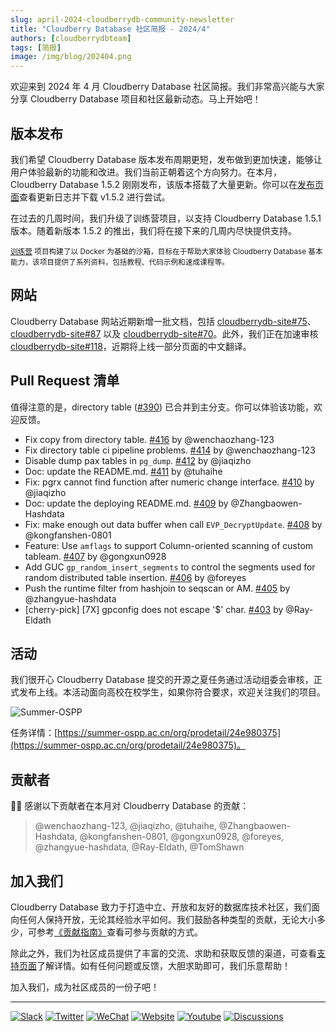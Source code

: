```yaml
---
slug: april-2024-cloudberrydb-community-newsletter
title: "Cloudberry Database 社区简报 - 2024/4"
authors: [cloudberrydbteam]
tags: [简报]
image: /img/blog/202404.png
---
```


欢迎来到 2024 年 4 月 Cloudberry Database 社区简报。我们非常高兴能与大家分享 Cloudberry Database 项目和社区最新动态。马上开始吧！

<!-- truncate -->

## 版本发布

我们希望 Cloudberry Database 版本发布周期更短，发布做到更加快速，能够让用户体验最新的功能和改进。我们当前正朝着这个方向努力。在本月，Cloudberry Database 1.5.2 刚刚发布，该版本搭载了大量更新。你可以在[发布页面](https://github.com/cloudberrydb/cloudberrydb/releases/tag/1.5.2)查看更新日志并下载 v1.5.2 进行尝试。

在过去的几周时间，我们升级了训练营项目，以支持 Cloudberry Database 1.5.1 版本。随着新版本 1.5.2 的推出，我们将在接下来的几周内尽快提供支持。

<sub>[训练营](https://github.com/cloudberrydb/bootcamp) 项目构建了以 Docker 为基础的沙箱，目标在于帮助大家体验 Cloudberry Database 基本能力，该项目提供了系列资料，包括教程、代码示例和速成课程等。</sub>

## 网站

Cloudberry Database 网站近期新增一批文档，包括 [cloudberrydb-site#75](https://github.com/cloudberrydb/cloudberrydb-site/pull/75)、[cloudberrydb-site#87](https://github.com/cloudberrydb/cloudberrydb-site/pull/87) 以及 [cloudberrydb-site#70](https://github.com/cloudberrydb/cloudberrydb-site/pull/70)。此外，我们正在加速审核 [cloudberrydb-site#118](https://github.com/cloudberrydb/cloudberrydb-site/pull/118)，近期将上线一部分页面的中文翻译。

## Pull Request 清单

值得注意的是，directory table ([#390](https://github.com/cloudberrydb/cloudberrydb/pull/390)) 已合并到主分支。你可以体验该功能，欢迎反馈。

- Fix copy from directory table. [#416](https://github.com/cloudberrydb/cloudberrydb/pull/416) by @wenchaozhang-123
- Fix directory table ci pipeline problems. [#414](https://github.com/cloudberrydb/cloudberrydb/pull/414) by @wenchaozhang-123
- Disable dump pax tables in `pg_dump`. [#412](https://github.com/cloudberrydb/cloudberrydb/pull/412) by @jiaqizho
- Doc: update the README.md. [#411](https://github.com/cloudberrydb/cloudberrydb/pull/411) by @tuhaihe
- Fix: pgrx cannot find function after numeric change interface. [#410](https://github.com/cloudberrydb/cloudberrydb/pull/410) by @jiaqizho
- Doc: update the deploying README.md. [#409](https://github.com/cloudberrydb/cloudberrydb/pull/409) by @Zhangbaowen-Hashdata
- Fix: make enough out data buffer when call `EVP_DecryptUpdate`. [#408](https://github.com/cloudberrydb/cloudberrydb/pull/408) by @kongfanshen-0801
- Feature: Use `amflags` to support Column-oriented scanning of custom tableam. [#407](https://github.com/cloudberrydb/cloudberrydb/pull/407) by @gongxun0928
- Add GUC `gp_random_insert_segments` to control the segments used for random distributed table insertion. [#406](https://github.com/cloudberrydb/cloudberrydb/pull/406) by @foreyes
- Push the runtime filter from hashjoin to seqscan or AM. [#405](https://github.com/cloudberrydb/cloudberrydb/pull/405) by @zhangyue-hashdata
- [cherry-pick] [7X] gpconfig does not escape '$' char. [#403](https://github.com/cloudberrydb/cloudberrydb/pull/403) by @Ray-Eldath

## 活动

我们很开心 Cloudberry Database 提交的开源之夏任务通过活动组委会审核，正式发布上线。本活动面向高校在校学生，如果你符合要求，欢迎关注我们的项目。

![Summer-OSPP](/img/blog/Summer-OSPP-AC.svg)

任务详情：[https://summer-ospp.ac.cn/org/prodetail/24e980375](https://summer-ospp.ac.cn/org/prodetail/24e980375)。

## 贡献者

🎈️🎊️ 感谢以下贡献者在本月对 Cloudberry Database 的贡献：

> @wenchaozhang-123, @jiaqizho, @tuhaihe, @Zhangbaowen-Hashdata, @kongfanshen-0801, @gongxun0928, @foreyes, @zhangyue-hashdata, @Ray-Eldath, @TomShawn

## 加入我们

Cloudberry Database 致力于打造中立、开放和友好的数据库技术社区，我们面向任何人保持开放，无论其经验水平如何。我们鼓励各种类型的贡献，无论大小多少，可参考[《贡献指南》](https://cloudberrydb.org/contribute/how-to-contribute)查看可参与贡献的方式。

除此之外，我们为社区成员提供了丰富的交流、求助和获取反馈的渠道，可查看[支持页面](https://cloudberrydb.org/support)了解详情。如有任何问题或反馈，大胆求助即可，我们乐意帮助！

加入我们，成为社区成员的一份子吧！

---

[![Slack](https://img.shields.io/badge/Slack-6a32c9)](https://communityinviter.com/apps/cloudberrydb/welcome) [![Twitter](https://img.shields.io/twitter/follow/cloudberrydb)](https://twitter.com/cloudberrydb) [![WeChat](https://img.shields.io/badge/WeChat-eebc46)](https://cloudberrydb.org/community/wechat) [![Website](https://img.shields.io/badge/Website-bbec46)](https://cloudberrydb.org) [![Youtube](https://img.shields.io/badge/Youtube-gebc46)](https://youtube.com/@cloudberrydb) [![Discussions](https://img.shields.io/badge/Forum-gebc46)](https://github.com/orgs/cloudberrydb/discussions)